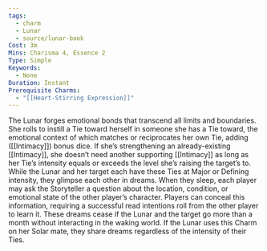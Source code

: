 ```yaml
---
tags:
  - charm
  - Lunar
  - source/lunar-book
Cost: 3m
Mins: Charisma 4, Essence 2
Type: Simple
Keywords:
  - None
Duration: Instant
Prerequisite Charms:
  - "[[Heart-Stirring Expression]]"
---
```

The Lunar forges emotional bonds that transcend all limits and boundaries. She rolls to instill a Tie toward herself in someone she has a Tie toward, the emotional context of which matches or reciprocates her own Tie, adding ([[Intimacy]]) bonus dice. If she’s strengthening an already-existing [[Intimacy]], she doesn’t need another supporting [[Intimacy]] as long as her Tie’s intensity equals or exceeds the level she’s raising the target’s to. While the Lunar and her target each have these Ties at Major or Defining intensity, they glimpse each other in dreams. When they sleep, each player may ask the Storyteller a question about the location, condition, or emotional state of the other player’s character. Players can conceal this information, requiring a successful read intentions roll from the other player to learn it. These dreams cease if the Lunar and the target go more than a month without interacting in the waking world. If the Lunar uses this Charm on her Solar mate, they share dreams regardless of the intensity of their Ties.